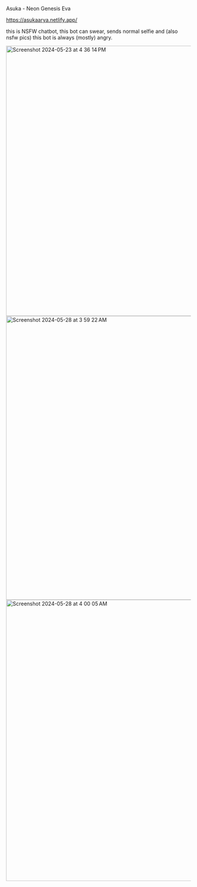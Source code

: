 Asuka - Neon Genesis Eva


https://asukaarya.netlify.app/


this is NSFW chatbot, this bot can swear, sends normal selfie and (also nsfw pics)
this bot is always (mostly) angry.


<img width="735" alt="Screenshot 2024-05-23 at 4 36 14 PM" src="https://github.com/AryaR2705/asuka1/assets/139691040/d49fb495-0301-411f-bdf7-f6adcd65de5f">
<img width="772" alt="Screenshot 2024-05-28 at 3 59 22 AM" src="https://github.com/AryaR2705/asuka1/assets/139691040/4e9f98e6-66d6-42e2-9ea2-d4a29dd56531">
<img width="765" alt="Screenshot 2024-05-28 at 4 00 05 AM" src="https://github.com/AryaR2705/asuka1/assets/139691040/1d70d0d8-08af-4870-826e-b86d78dc10d8">
